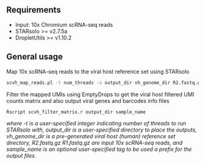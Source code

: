## <a name="require"></a>Requirements
* Input: 10x Chromium scRNA-seq reads
* STARsolo >= v2.7.5a
* DropletUtils >= v1.10.2

## <a name="gen_usages"></a>General usage
Map 10x scRNA-seq reads to the viral host reference set using STARsolo
```sh
scvh_map_reads.pl -t num_threads -o output_dir vh_genome_dir R2.fastq.gz R1.fastq.gz
```

Filter the mapped UMIs using EmptyDrops to get the viral host filtered UMI counts matrix and also output viral genes and barcodes info files
```sh
Rscript scvh_filter_matrix.r output_dir sample_name
```

*where -t is a user-specified integer indicating number of threads to run STARsolo with, output_dir is a user-specified directory to place the outputs, vh_genome_dir is a pre-generated viral host (human) reference set directory, R2.fastq.gz R1.fastq.gz are input 10x scRNA-seq reads, and sample_name is an optional user-specified tag to be used a prefix for the output files.*